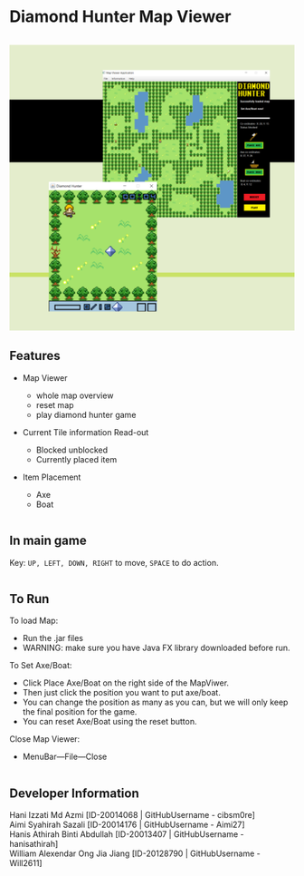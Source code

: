 
# Diamond Hunter Map Viewer
````
````
![Image description](Readme.png)
## Features 

* Map Viewer
  - whole map overview
  - reset map
  - play diamond hunter game
  
* Current Tile information Read-out
  - Blocked unblocked 
  - Currently placed item

* Item Placement
  - Axe
  - Boat

```
```

## In main game

Key: `UP, LEFT, DOWN, RIGHT` to move, `SPACE` to do action. 

```
```

## To Run
 
To load Map:
 * Run the .jar files 
 * WARNING: make sure you have Java FX library downloaded before run.
 
 To Set Axe/Boat:
 * Click Place Axe/Boat on the right side of the MapViwer.
 * Then just click the position you want to put axe/boat.
 * You can change the position as many as you can, but we will only keep the final position for the game.
 * You can reset Axe/Boat using the reset button. 
 
 Close Map Viewer:
 * MenuBar—File—Close
 
````
````

## Developer Information
Hani Izzati Md Azmi [ID-20014068 | GitHubUsername - cibsm0re]  
Aimi Syahirah Sazali [ID-20014176 | GitHubUsername - Aimi27]  
Hanis Athirah Binti Abdullah [ID-20013407 | GitHubUsername - hanisathirah]  
William Alexendar Ong Jia Jiang [ID-20128790 | GitHubUsername - Will2611]

